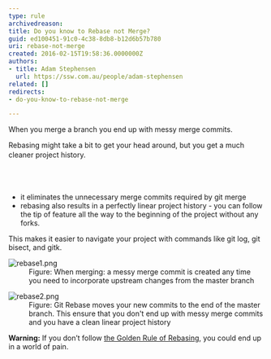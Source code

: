 ```yaml
---
type: rule
archivedreason: 
title: Do you know to Rebase not Merge?
guid: ed100451-91c0-4c38-8db8-b12d6b57b780
uri: rebase-not-merge
created: 2016-02-15T19:58:36.0000000Z
authors:
- title: Adam Stephensen
  url: https://ssw.com.au/people/adam-stephensen
related: []
redirects:
- do-you-know-to-rebase-not-merge

---
```



<p class="ssw15-rteElement-P">When you merge a branch you end up with messy merge commits.</p><p class="ssw15-rteElement-P">Rebasing might take a bit to get your head around, but&#160;you get a much cleaner project history.<span style="line-height&#58;1.6;">​</span></p>
<br><excerpt class='endintro'></excerpt><br>
<ul><li>it eliminates the unnecessary merge commits required by&#160;git merge<br></li><li>rebasing also results in a perfectly linear project history -&#160;you can follow the tip of&#160;feature&#160;all the way to the beginning of the project without any forks.</li></ul><p>This makes it easier to navigate your project with commands like&#160;git log,&#160;git bisect, and&#160;gitk.</p><dl class="image"><dt><img src="/PublishingImages/rebase1.png" alt="rebase1.png" /></dt><dd>Figure&#58; When merging&#58;&#160;a&#160;messy merge commit is created any time you need to incorporate upstream changes&#160;from the master branch</dd></dl> <dl class="image"><dt><img src="/PublishingImages/rebase2.png" alt="rebase2.png" /></dt><dd>Figure&#58; Git Rebase moves your new commits to the end of the master branch. This ensure that you don't end up with messy merge commits and you have a clean linear project history</dd></dl><p>
   <strong>Warning&#58;</strong>&#160;If you don’t follow <a href="/_layouts/15/FIXUPREDIRECT.ASPX?WebId=3dfc0e07-e23a-4cbb-aac2-e778b71166a2&amp;TermSetId=07da3ddf-0924-4cd2-a6d4-a4809ae20160&amp;TermId=cb4fd562-6c0a-418c-88c5-9af1b9451469">the&#160;Golden Rule of Rebasing</a>,&#160;you could end up in a ​world of pain.</p>​


